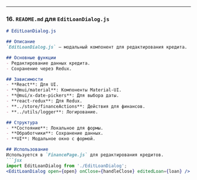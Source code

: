 
---

### 16. `README.md` для `EditLoanDialog.js`

```markdown
# EditLoanDialog.js

## Описание
`EditLoanDialog.js` — модальный компонент для редактирования кредита.

## Основные функции
- Редактирование данных кредита.
- Сохранение через Redux.

## Зависимости
- **React**: Для UI.
- **@mui/material**: Компоненты Material-UI.
- **@mui/x-date-pickers**: Для выбора даты.
- **react-redux**: Для Redux.
- **../store/financeActions**: Действия для финансов.
- **../utils/logger**: Логирование.

## Структура
- **Состояние**: Локальное для формы.
- **Обработчики**: Сохранение данных.
- **UI**: Модальное окно с формой.

## Использование
Используется в `FinancePage.js` для редактирования кредитов.
```jsx
import EditLoanDialog from './EditLoanDialog';
<EditLoanDialog open={open} onClose={handleClose} editedLoan={loan} />